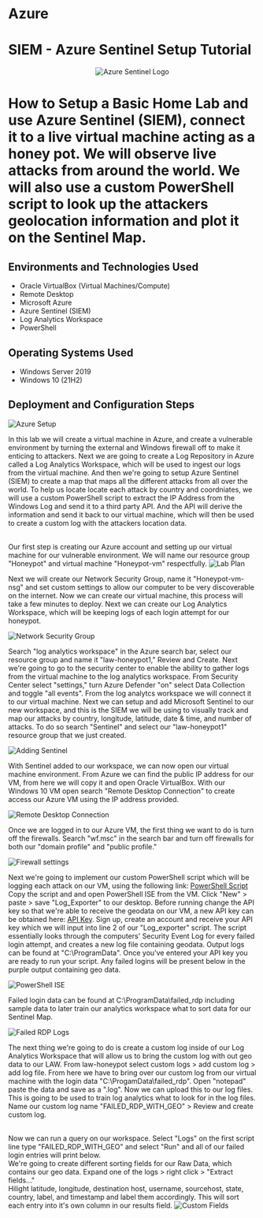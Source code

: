 # Azure
<h1> SIEM - Azure Sentinel Setup Tutorial</h1>
<p align="center">
<img src="https://i.imgur.com/NRfvbrz.png" alt="Azure Sentinel Logo"/>
</p>

<h1>How to Setup a Basic Home Lab and use Azure Sentinel (SIEM), connect it to a live virtual machine acting as a honey pot. We will observe live attacks from around the world. We will also use a custom PowerShell script to look up the attackers geolocation information and plot it on the Sentinel Map.</h1>

<h2>Environments and Technologies Used</h2>

- Oracle VirtualBox (Virtual Machines/Compute)
- Remote Desktop
- Microsoft Azure
- Azure Sentinel (SIEM)
- Log Analytics Workspace
- PowerShell

<h2>Operating Systems Used </h2>

- Windows Server 2019
- Windows 10 (21H2)

<h2>Deployment and Configuration Steps</h2>

<img src="https://i.imgur.com/wk2mBsL.jpg" alt="Azure Setup"/>
<p>
In this lab we will create a virtual machine in Azure, and create a vulnerable environment by turning the external and Windows firewall off to make it enticing to attackers. Next we are going to create a Log Repository in Azure called a Log Analytics Workspace, which will be used to ingest our logs from the virtual machine. And then we're going to setup Azure Sentinel (SIEM) to create a map that maps all the different attacks from all over the world. To help us locate locate each attack by country and coordniates, we will use a custom PowerShell script to extract the IP Address from the Windows Log and send it to a third party API. And the API will derive the information and send it back to our virtual machine, which will then be used to create a custom log with the attackers location data.
</p>
<br />
  Our first step is creating our Azure account and setting up our virtual machine for our vulnerable environment. We will name our resource group "Honeypot" and virtual machine "Honeypot-vm" respectfully.
  <img src="https://i.imgur.com/7Dtl9jQ.png" alt="Lab Plan"/>
  
  Next we will create our Network Security Group, name it "Honeypot-vm-nsg" and set custom settings to allow our computer to be very discoverable on the internet. Now we can create our virtual machine, this process will take a few minutes to deploy. Next we can create our Log Analytics Workspace, which will be keeping logs of each login attempt for our honeypot.
  
  <img src="https://i.imgur.com/s3cOZM0.png" alt="Network Security Group"/>
  
  Search "log analytics workspace" in the Azure search bar, select our resource group and name it "law-honeypot1," Review and Create. Next we're going to go to the security center to enable the ability to gather logs from the virtual machine to the log analytics workspace. From Security Center select "settings," turn Azure Defender "on" select Data Collection and toggle "all events". From the log analytcs workspace we will connect it to our virtual machine.
  Next we can setup and add Microsoft Sentinel to our new workspace, and this is the SIEM we will be using to visually track and map our attacks by country, longitude, latitude, date & time, and number of attacks. To do so search "Sentinel" and select our "law-honeypot1" resource group that we just created.
  
 <img src="https://i.imgur.com/azR6cxG.png" alt="Adding Sentinel"/>
 
 With Sentinel added to our workspace, we can now open our virtual machine environment. From Azure we can find the public IP address for our VM, from here we will copy it and open Oracle VirtualBox. With our Windows 10 VM open search "Remote Desktop Connection" to create access our Azure VM using the IP address provided.
 
 <img src="https://i.imgur.com/4qCnbuf.png" alt="Remote Desktop Connection"/>
 
 Once we are logged in to our Azure VM, the first thing we want to do is turn off the firewalls. Search "wf.msc" in the search bar and turn off firewalls for both our "domain profile" and "public profile."

<img src="https://i.imgur.com/10msmyU.png" alt="Firewall settings"/>

Next we're going to implement our custom PowerShell script which will be logging each attack on our VM, using the following link:
<a href="https://github.com/joshmadakor1/Sentinel-Lab/blob/main/Custom_Security_Log_Exporter.ps1">PowerShell Script</a>
Copy the script and and open PowerShell ISE from the VM. Click "New" > paste > save "Log_Exporter" to our desktop. Before running change the API key so that we're able to receive the geodata on our VM, a new API key can be obtained here: <a href="https://ipgeolocation.io">API Key</a>. Sign up, create an account and receive your API key which we will input into line 2 of our "Log_exporter" script.
The script essentially looks through the computers' Security Event Log for every failed login attempt, and creates a new log file containing geodata. Output logs can be found at "C:\ProgramData\".
Once you've entered your API key you are ready to run your script. Any failed logins will be present below in the purple output containing geo data.

<img src="https://i.imgur.com/6LXu1Qs.png" alt="PowerShell ISE"/>

Failed login data can be found at C:\ProgramData\failed_rdp including sample data to later train our analytics workspace what to sort data for our Sentinel Map.

<img src="https://i.imgur.com/IYSTSLC.png" alt="Failed RDP Logs"/>

The next thing we're going to do is create a custom log inside of our Log Analytics Workspace that will allow us to bring the custom log with out geo data to our LAW. From law-honeypot select custom logs > add custom log > add log file. From here we have to bring over our custom log from our virtual machine with the login data "C:\ProgamData\failed_rdp". Open "notepad" paste the data and save as a ".log". Now we can upload this to our log files. This is going to be used to train log analytics what to look for in the log files. Name our custom log name "FAILED_RDP_WITH_GEO" > Review and create custom log.

<br />
Now we can run a query on our workspace. Select "Logs" on the first script line type "FAILED_RDP_WITH_GEO" and select "Run" and all of our failed login entries will print below.

<br />
We're going to create different sorting fields for our Raw Data, which contains our geo data.
Expand one of the logs > right click > "Extract fields..."

<br />
Hilight latitude, longitude, destination host, username, sourcehost, state, country, label, and timestamp and label them accordingly. This will sort each entry into it's own column in our results field.

<img src="https://i.imgur.com/du1XPbP.png" alt="Custom Fields"/>
